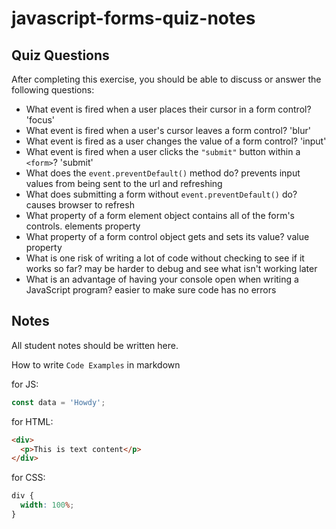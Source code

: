 # javascript-forms-quiz-notes

## Quiz Questions

After completing this exercise, you should be able to discuss or answer the following questions:

- What event is fired when a user places their cursor in a form control?
  'focus'
- What event is fired when a user's cursor leaves a form control?
  'blur'
- What event is fired as a user changes the value of a form control?
  'input'
- What event is fired when a user clicks the `"submit"` button within a `<form>`?
  'submit'
- What does the `event.preventDefault()` method do?
  prevents input values from being sent to the url and refreshing
- What does submitting a form without `event.preventDefault()` do?
  causes browser to refresh
- What property of a form element object contains all of the form's controls.
  elements property
- What property of a form control object gets and sets its value?
  value property
- What is one risk of writing a lot of code without checking to see if it works so far?
  may be harder to debug and see what isn't working later
- What is an advantage of having your console open when writing a JavaScript program?
  easier to make sure code has no errors

## Notes

All student notes should be written here.

How to write `Code Examples` in markdown

for JS:

```javascript
const data = 'Howdy';
```

for HTML:

```html
<div>
  <p>This is text content</p>
</div>
```

for CSS:

```css
div {
  width: 100%;
}
```
